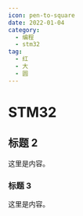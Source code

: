 ```yaml
---
icon: pen-to-square
date: 2022-01-04
category:
  - 编程
  - stm32
tag:
  - 红
  - 大
  - 圆
---
```


# STM32

## 标题 2

这里是内容。

### 标题 3

这里是内容。

